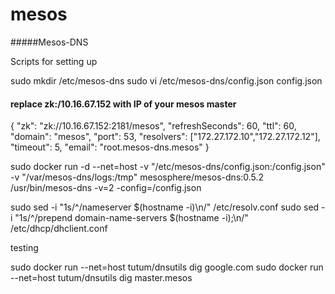 # mesos

#####Mesos-DNS

Scripts for setting up

sudo mkdir /etc/mesos-dns
sudo vi /etc/mesos-dns/config.json
config.json

#### replace zk:/10.16.67.152 with IP of your mesos master
{
  "zk": "zk://10.16.67.152:2181/mesos",
  "refreshSeconds": 60,
  "ttl": 60,
  "domain": "mesos",
  "port": 53,
  "resolvers": ["172.27.172.10","172.27.172.12"],
  "timeout": 5,
  "email": "root.mesos-dns.mesos"
}

sudo docker run -d --net=host -v "/etc/mesos-dns/config.json:/config.json" -v "/var/mesos-dns/logs:/tmp" mesosphere/mesos-dns:0.5.2 /usr/bin/mesos-dns -v=2 -config=/config.json


sudo sed -i "1s/^/nameserver $(hostname -i)\n/" /etc/resolv.conf
sudo sed -i "1s/^/prepend domain-name-servers $(hostname -i);\n/" /etc/dhcp/dhclient.conf

testing

sudo docker run --net=host tutum/dnsutils dig google.com
sudo docker run --net=host tutum/dnsutils dig master.mesos
